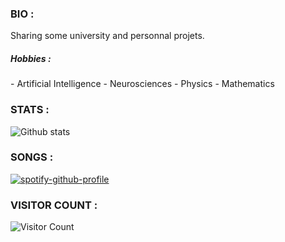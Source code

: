 <h3> BIO : </h3>

Sharing some university and personnal projets.

<h5><b>Hobbies :</b></h5>
- Artificial Intelligence
- Neurosciences
- Physics
- Mathematics

<h3> STATS : </h3>

![Github stats](https://github-readme-stats.vercel.app/api?username=hanzopgp&theme=highcontrast&show_icons=true&count_private=true)

<h3> SONGS : </h3>

[![spotify-github-profile](https://spotify-github-profile.vercel.app/api/view?uid=4bfnbw32941fqfatn327dfeh5&cover_image=false&theme=default)](https://github.com/kittinan/spotify-github-profile)

<h3> VISITOR COUNT : </h3>

![Visitor Count](https://profile-counter.glitch.me/hanzopgp/count.svg)

